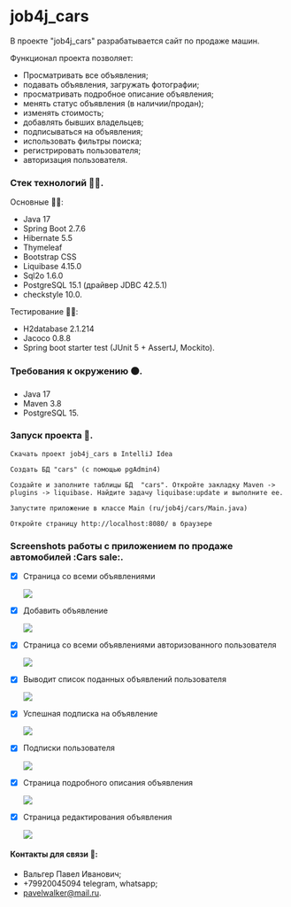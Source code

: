 # job4j_cars

В проекте "job4j_cars" разрабатывается сайт по продаже машин.

Функционал проекта позволяет:
* Просматривать все объявления;
* подавать объявления, загружать фотографии;
* просматривать подробное описание объявления;
* менять статус объявления (в наличии/продан);
* изменять стоимость;
* добавлять бывших владельцев;
* подписываться на объявления;
* использовать фильтры поиска;
* регистрировать пользователя;
* авторизация пользователя.

### Стек технологий :technologist:.
Основные :man_technologist:: 
- Java 17
- Spring Boot 2.7.6
- Hibernate 5.5
- Thymeleaf
- Bootstrap CSS
- Liquibase 4.15.0
- Sql2o 1.6.0
- PostgreSQL 15.1 (драйвер JDBC 42.5.1)
- checkstyle 10.0.

Тестирование :mechanic::
- H2database 2.1.214
- Jacoco 0.8.8
- Spring boot starter test (JUnit 5 + AssertJ, Mockito).

### Требования к окружению :black_circle:.
- Java 17
- Maven 3.8
- PostgreSQL 15.

### Запуск проекта :running:.
```Скачать проект job4j_cars в IntelliJ Idea```

```Создать БД "cars" (с помощью pgAdmin4)```

```Cоздайте и заполните таблицы БД  "cars". Откройте закладку Maven -> plugins -> liquibase. Найдите задачу liquibase:update и выполните ее.```

```Запустите приложение в классе Main (ru/job4j/cars/Main.java)```

```Откройте страницу http://localhost:8080/ в браузере```

### Screenshots работы с приложением по продаже автомобилей :Cars sale:.

- [x] Страница со всеми объявлениями

  ![](https://github.com/PavelValger/job4j_cars/blob/master/img/1.jpg?raw=true)

- [x] Добавить объявление

  ![](https://github.com/PavelValger/job4j_cars/blob/master/img/1.1.jpg?raw=true)

- [x] Страница со всеми объявлениями авторизованного пользователя

  ![](https://github.com/PavelValger/job4j_cars/blob/master/img/2.jpg?raw=true)

- [x] Выводит список поданных объявлений пользователя

  ![](https://github.com/PavelValger/job4j_cars/blob/master/img/3.jpg?raw=true)

- [x] Успешная подписка на объявление

  ![](https://github.com/PavelValger/job4j_cars/blob/master/img/4.jpg?raw=true)

- [x] Подписки пользователя

  ![](https://github.com/PavelValger/job4j_cars/blob/master/img/5.jpg?raw=true)

- [x] Страница подробного описания объявления

  ![](https://github.com/PavelValger/job4j_cars/blob/master/img/6.jpg?raw=true)

- [x] Страница редактирования объявления

  ![](https://github.com/PavelValger/job4j_cars/blob/master/img/7.jpg?raw=true)

#### Контакты для связи :iphone::
* Вальгер Павел Иванович;
* +79920045094 telegram, whatsapp;
* pavelwalker@mail.ru.